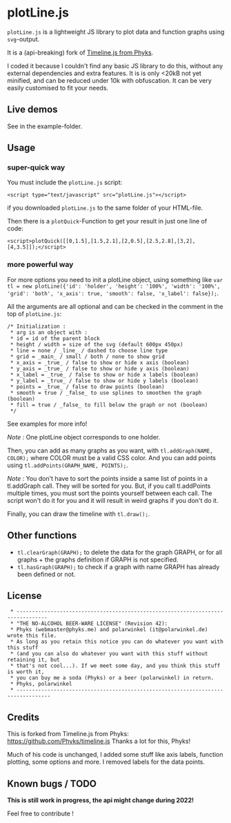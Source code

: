 # plotLine.js

`plotLine.js` is a lightweight JS library to plot data and function graphs using `svg`-output.

It is a (api-breaking) fork of [Timeline.js from Phyks](https://github.com/Phyks/timeline.js).

I coded it because I couldn't find any basic JS library to do this, without any external dependencies and extra features. It is is only <20kB not yet minified, and can be reduced under 10k with obfuscation. It can be very easily customised to fit your needs.

## Live demos

See in the example-folder.

## Usage

### super-quick way

You must include the `plotLine.js` script:

`<script type="text/javascript" src="plotLine.js"></script>`

if you downloaded `plotLine.js` to the same folder of your HTML-file.

Then there is a `plotQuick`-Function to get your result in just one line of code:

`<script>plotQuick([[0,1.5],[1.5,2.1],[2,0.5],[2.5,2.8],[3,2],[4,3.5]]);</script>`

### more powerful way

For more options you need to init a plotLine object, using something like `var tl = new plotLine({'id': 'holder', 'height': '100%', 'width': '100%', 'grid': 'both', 'x_axis': true, 'smooth': false, 'x_label': false});`.

All the arguments are all optional and can be checked in the comment in the top of `plotLine.js`:

```
/* Initialization :
 * arg is an object with :
 * id = id of the parent block
 * height / width = size of the svg (default 600px 450px)
 * line = none / _line_ / dashed to choose line type
 * grid = _main_ / small / both / none to show grid
 * x_axis = _true_ / false to show or hide x axis (boolean)
 * y_axis = _true_ / false to show or hide y axis (boolean)
 * x_label = _true_ / false to show or hide x labels (boolean)
 * y_label = _true_ / false to show or hide y labels (boolean)
 * points = _true_ / false to draw points (boolean)
 * smooth = true / _false_ to use splines to smoothen the graph (boolean)
 * fill = true / _false_ to fill below the graph or not (boolean)
 */
```

See examples for more info!

_Note :_ One plotLine object corresponds to one holder.

Then, you can add as many graphs as you want, with `tl.addGraph(NAME, COLOR);` where COLOR must be a valid CSS color.
And you can add points using `tl.addPoints(GRAPH_NAME, POINTS);`.

_Note_ : You don't have to sort the points inside a same list of points in a tl.addGraph call. They will be sorted for you. But, if you call tl.addPoints multiple times, you must sort the points yourself between each call. The script won't do it for you and it will result in weird graphs if you don't do it.

Finally, you can draw the timeline with `tl.draw();`.

## Other functions

* `tl.clearGraph(GRAPH);` to delete the data for the graph GRAPH, or for all graphs + the graphs definition if GRAPH is not specified.
* `tl.hasGraph(GRAPH);` to check if a graph with name GRAPH has already been defined or not.

## License

```
 * --------------------------------------------------------------------------------
 * "THE NO-ALCOHOL BEER-WARE LICENSE" (Revision 42):
 * Phyks (webmaster@phyks.me) and polarwinkel (it@polarwinkel.de) wrote this file.
 * As long as you retain this notice you can do whatever you want with this stuff 
 * (and you can also do whatever you want with this stuff without retaining it, but
 * that's not cool...). If we meet some day, and you think this stuff is worth it,
 * you can buy me a soda (Phyks) or a beer (polarwinkel) in return.
 * Phyks, polarwinkel
 * ---------------------------------------------------------------------------------
```

## Credits

This is forked from Timeline.js from Phyks:
https://github.com/Phyks/timeline.js
Thanks a lot for this, Phyks!

Much of his code is unchanged, I added some stuff like axis labels, function plotting, some options and more.
I removed labels for the data points.

## Known bugs / TODO

__This is still work in progress, the api might change during 2022!__

Feel free to contribute !
